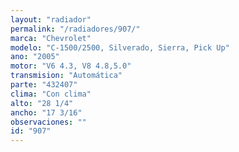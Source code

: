 ```yaml
---
layout: "radiador"
permalink: "/radiadores/907/"
marca: "Chevrolet"
modelo: "C-1500/2500, Silverado, Sierra, Pick Up"
ano: "2005"
motor: "V6 4.3, V8 4.8,5.0"
transmision: "Automática"
parte: "432407"
clima: "Con clima"
alto: "28 1/4"
ancho: "17 3/16"
observaciones: ""
id: "907"
---
```


